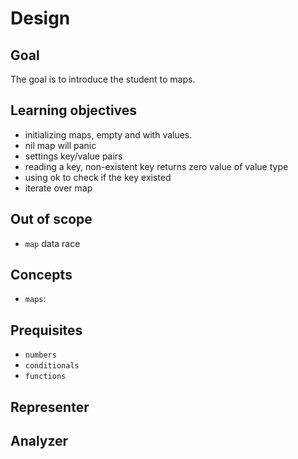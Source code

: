# Design

## Goal

The goal is to introduce the student to maps.

## Learning objectives

- initializing maps, empty and with values.
- nil map will panic
- settings key/value pairs
- reading a key, non-existent key returns zero value of value type
- using ok to check if the key existed
- iterate over map

## Out of scope

- `map` data race

## Concepts

- `maps`:

## Prequisites

- `numbers`
- `conditionals`
- `functions`

## Representer

## Analyzer
